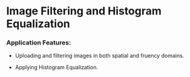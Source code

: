 # Image Filtering and Histogram Equalization

### Application Features:

- Uploading and filtering images in both spatial and fruency domains.

- Applying Histogram Equalization.
